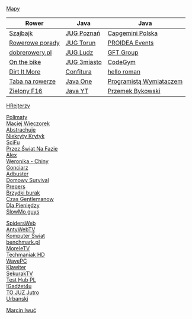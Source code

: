 [Mapy](https://wego.here.com)<br/>

Rower                                                                                     | Java                                                                                 | Java
----------------------------------------------------------------------------------------- | ------------------------------------------------------------------------------------ | ------------------------------------------------------------------------------------
[Szajbajk](https://www.youtube.com/channel/UCj_XEf7oed3iSWHbUCWsgGw/videos)               | [JUG Poznań](https://www.youtube.com/channel/UCNQqIfvcYb1nWNFP-X1woAQ/videos)        | [Capgemini Polska](https://www.youtube.com/channel/UCgOGj-zvVJAOG8hecLH3oMA/videos)
[Rowerowe porady](https://www.youtube.com/user/roweroweporady/videos)                     | [JUG Torun](https://www.youtube.com/channel/UCLuHypXd9ODOivs7gRpxNZg/videos)         | [PROIDEA Events](https://www.youtube.com/user/PROIDEAconferences/videos)
[dobrerowery.pl](https://www.youtube.com/channel/UCgbnwxGAINTV2CCK1WWtiAQ/videos)         | [JUG Ludz](https://www.youtube.com/user/juglodz/videos)                              | [GFT Group](https://www.youtube.com/c/Gft_Group/videos)
[On the bike](https://www.youtube.com/user/onthebikedotcom/videos)                        | [JUG 3miasto](https://www.youtube.com/channel/UCU5x5RmlIUUTyZIQKZkXHUw/videos)       | [CodeGym](https://www.youtube.com/channel/UCkrztSaBYw1aZO8a9lB9ykA/videos)
[Dirt It More](https://www.youtube.com/c/DirtItMore/videos)                               | [Confitura](https://www.youtube.com/user/confiturapl/playlists)                      | [hello roman](https://www.youtube.com/c/helloroman/videos)
[Taba na rowerze](https://www.youtube.com/channel/UCYUxfC6LFeVAYrTXpisrVJA/videos)        | [Java One](https://www.youtube.com/channel/UCdDhYMT2USoLdh4SZIsu_1g)                 | [Programistą Wymiataczem](https://www.youtube.com/channel/UCAui1BOGjOPM-ur9Zxtye_Q/videos)
[Zielony F16](https://www.youtube.com/user/ZielonyF16/videos)                             | [Java YT](https://www.youtube.com/user/java)                                         | [Przemek Bykowski](https://www.youtube.com/c/PrzemekBykowski/videos)

[HRejterzy](https://www.youtube.com/c/HRejterzy/videos)<br/>

[Polimaty](https://www.youtube.com/user/Polimaty/videos)<br/>
[Maciej Wieczorek](https://www.youtube.com/c/MaciejWieczorek/videos)<br/>
[Abstrachuje](https://www.youtube.com/user/AbstrachujeTV/videos)<br/>
[Niekryty Krytyk](https://www.youtube.com/user/Macfra84/videos)<br/>
[SciFu](https://www.youtube.com/user/SciTeraz/videos)<br/>
[Przez Świat Na Fazie](https://www.youtube.com/channel/UC8uYStXS2ElBFLZVfuYzIxg/videos)<br/>
[Alex](https://www.youtube.com/channel/UCQXS7JpIdulNnIfwDx5bkIg/videos)<br/>
[Weronika - Chiny](https://www.youtube.com/user/notsofreakk/videos)<br/>
[Gonciarz](https://www.youtube.com/user/wybuchajacebeczki/videos)<br/>
[Adbuster](https://www.youtube.com/user/bankowo1/videos)<br/>
[Domowy Survival](https://www.youtube.com/user/DomowySurvival/videos)<br/>
[Prepers](https://www.youtube.com/channel/UCMu4P84tJjP3L5HiJ7ykknQ/videos)<br/>
[Brzydki burak](https://www.youtube.com/user/BrzydkiBurak/videos)<br/>
[Czas Gentlemanow](https://www.youtube.com/user/CzasGentlemanow/videos)<br/>
[Dla Pieniędzy](https://www.youtube.com/channel/UCyHVSusYgnxrGGfx0SOHekw/videos)<br/>
[SlowMo guys](https://www.youtube.com/user/theslowmoguys/videos)<br/>

[SpidersWeb](https://www.youtube.com/user/tvspidersweb/videos)<br/>
[AntyWebTV](https://www.youtube.com/user/AntywebTV/videos)<br/>
[Komputer Świat](https://www.youtube.com/user/KomputerSwiatOnline/videos)<br/>
[benchmark.pl](https://www.youtube.com/user/benchmarkpl/videos)<br/>
[MoreleTV](https://www.youtube.com/user/MoreleTV/videos)<br/>
[Techmaniak HD](https://www.youtube.com/channel/UCpcpLkGxmT2kln46R0enOZw/videos)<br/>
[WavePC](https://www.youtube.com/user/DawidN20v2/videos)<br/>
[Klawiter](https://www.youtube.com/channel/UCLr4hMhk_2KE0GUBSBrspGA/videos)<br/>
[SekurakTV](https://www.youtube.com/channel/UCfxk5idSdKXTEqAOa8YXIgw/videos)<br/>
[Test Hub PL](https://www.youtube.com/user/TestHubPL/videos)<br/>
[!Gadżet4u](https://www.youtube.com/channel/UCkfLvhUZPltL-1hFdwP0Cgg/videos)<br/>
[TO JUZ Jutro](https://www.youtube.com/channel/UCv9wKjBogC5AVG54s_Imn0A/videos)<br/>
[Urbanski](https://www.youtube.com/user/twardyreset/videos)<br/>

[Marcin Iwuć](https://www.youtube.com/c/MarcinIwućFBO/videos)<br/>
